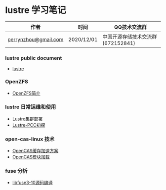 #  lustre 学习笔记

| 作者 | 时间 |QQ技术交流群 |
| ------ | ------ |------ |
| perrynzhou@gmail.com |2020/12/01 |中国开源存储技术交流群(672152841) |



### lustre public document
- [lustre](./document/pdf)


### OpenZFS
- [OpenZFS简介](./document/md/OpenZFS介绍.md)

### lustre 日常运维和使用
- [Lustre集群部署](./document/md/lustre/Lustre集群部署.md)
- [Lustre-PCC初探](./document/md/lustre/Lustre-PCC初探.md)

### open-cas-linux 技术

- [OpenCAS缓存加速方案](./document/md/zfs/OpenCAS缓存加速方案.md)
- [OpenCAS模块加载](./document/md/zfs/OpenCAS模块加载.md)



### fuse 分析
- [libfuse3-10源码编译](./document/md/fuse/libfuse-3.10源码编译.md)
